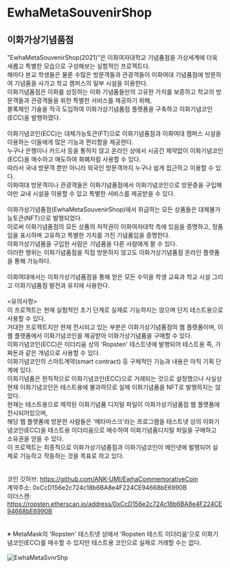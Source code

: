 # EwhaMetaSouvenirShop

## 이화가상기념품점
"EwhaMetaSouvenirShop(2021)"은 이화여자대학교 기념품점을 가상세계에 더욱 새롭고 특별한 모습으로 구성해보는 실험적인 프로젝트다.<br>
해마다 본교 학생들은 물론 수많은 방문객들과 관광객들이 이화여대 기념품점에 방문하여 기념품을 사가고 학교 캠퍼스의 일부 시설을 이용한다.<br>
이화기념품점은 이화를 상징하는 이화 기념품들만의 고유한 가치를 보증하고 학교의 방문객들과 관광객들을 위한 특별한 서비스를 제공하기 위해,<br>
블록체인 기술을 적극 도입하여 이화가상기념품점 플랫폼을 구축하고 이화기념코인(ECC)을 발행하였다.<br>
<br>
이화기념코인(ECC)는 대체가능토큰(FT)으로 이화기념품점과 이화여대 캠퍼스 시설을 이용하는 이들에게 많은 기능과 편리함을 제공한다.<br>
누구나 은행이나 카드사 등을 통하지 않고 온라인 상에서 시공간 제약없이 이화기념코인(ECC)을 매수하고 매도하여 화폐처럼 사용할 수 있다.<br>
따라서 국내 방문객 뿐만 아니라 외국인 방문객까지 누구나 쉽게 접근하고 이용할 수 있다.<br>
이화여대 방문객이나 관광객들은 이화기념품점에서 이화기념코인으로 방문증을 구입해야만 교내 시설을 이용할 수 있고 특별한 서비스를 제공받을 수 있다.<br>
<br>
이화가상기념품점(EwhaMetaSouvenirShop)에서 취급하는 모든 상품들은 대체불가능토큰(NFT)으로 발행되었다.<br>
이로써 이화기념품점의 모든 상품의 저작권이 이화여자대학 측에 있음을 증명하고, 정품임을 표시하며 고유하고 특별한 가치를 가진 기념품임을 증명한다.<br>
이화가상기념품을 구입한 사람은 기념품을 다른 사람에게 팔 수 있다.<br>
이러한 행위는 이화기념품점을 직접 방문하지 않고도 이화가상기념품점 온라인 플랫폼을 통해 가능하다.<br>
<br>
이화여대에서는 이화가상기념품점을 통해 얻은 모든 수익을 학생 교육과 학교 시설 그리고 이화기념품점 발전과 유지에 사용한다.<br>
<br>
<유의사항><br>
이 프로젝트는 현재 실험적인 초기 단계로 실제로 기능하지는 않으며 단지 테스트용으로 사용할 수 있다.<br>
거대한 프로젝트지만 현재 전시되고 있는 부분은 이화가상기념품점의 웹 플랫폼이며, 이 웹 플랫폼에서 이화기념코인을 제공받아 이화가상기념품을 구매할 수 있다.<br>
이화기념코인(ECC)은 이더리움 상의 'Ropsten' 테스트넷에 발행되어 테스트용 즉, 가짜돈과 같은 개념으로 사용할 수 있다.<br>
이화기념코인의 스마트계약(smart contract) 등 구체적인 기능과 내용은 아직 기획 단계에 있다.<br>
이화기념품은 원칙적으로 이화기념코인(ECC)으로 거래되는 것으로 설정했으나 사실상 현재 이화기념코인은 테스트용에 불과하므로 실제 이화기념품을 NFT로 발행하지는 않았다.<br>
현재는 테스트용으로 제작된 이화기념품 디지털 파일이 이화가상기념품점 웹 플랫폼에 전시되어있으며,<br>
해당 웹 플랫폼에 방문한 사람들은 '메타마스크'라는 프로그램을 테스트넷 상의 이화기념코인(ECC)을 테스트용 이더리움으로 매수하여 이화기념품디지털 파일을 구매하고 소유권을 얻을 수 있다.<br>
이 프로젝트는 최종적으로 이화가상기념품점과 이화기념코인이 메인넷에 발행되어 실제로 기능하고 작동하는 것을 목표로 하고 있다.<br>
<br><br>
코인 깃허브: https://github.com/ANK-UMI/EwhaCommemorativeCoin<br>
계약주소: 0xCcD156e2c724c18b6BA8e4F224CE94668bE6990B<br>
이더스캔: https://ropsten.etherscan.io/address/0xCcD156e2c724c18b6BA8e4F224CE94668bE6990B<br>
<br><br>
※ MetaMask의 'Ropsten' 테스트넷 상에서 'Ropsten 테스트 이더리움'으로 이화기념코인(ECC)를 매수할 수 있지만 테스트용 코인으로 실제로 거래할 수는 없다.
<br><br>
![EwhaMetaSvnrShp](https://user-images.githubusercontent.com/54223902/221043050-64b7bfae-9131-4492-8fce-a5e8be34d906.png)

